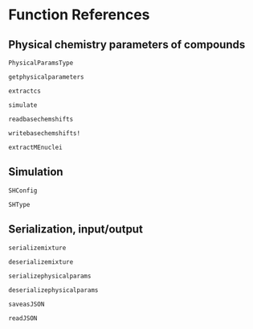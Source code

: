 # Function References

## Physical chemistry parameters of compounds



```@docs
PhysicalParamsType
```

```@docs
getphysicalparameters
```

```@docs
extractcs
```

```@docs
simulate
```


```@docs
readbasechemshifts
```

```@docs
writebasechemshifts!
```

```@docs
extractMEnuclei
```

## Simulation
```@docs
SHConfig
```

```@docs
SHType
```

## Serialization, input/output

```@docs
serializemixture
```

```@docs
deserializemixture
```

```@docs
serializephysicalparams
```


```@docs
deserializephysicalparams
```

```@docs
saveasJSON
```

```@docs
readJSON
```